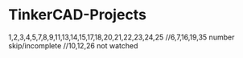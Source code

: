 # TinkerCAD-Projects
1,2,3,4,5,7,8,9,11,13,14,15,17,18,20,21,22,23,24,25
//6,7,16,19,35 number skip/incomplete
//10,12,26 not watched
